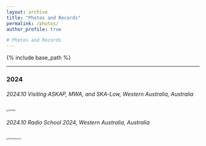 ```yaml
---
layout: archive
title: "Photos and Records"
permalink: /photos/
author_profile: true

# Photos and Records
---
```






{% include base_path %}

----

### 2024

###### 2024.10 Visiting ASKAP, MWA, and SKA-Low, Western Australia, Australia

<img src="https://xianghancui.github.io/images/photos/2024SKA.png" alt="2024SKA" style="zoom: 30%;" />

###### 2024.10 Radio School 2024, Western Australia, Australia

<img src="https://xianghancui.github.io/images/photos/2024radioschool.jpg" alt="2024radioschool" style="zoom: 30%;" />
